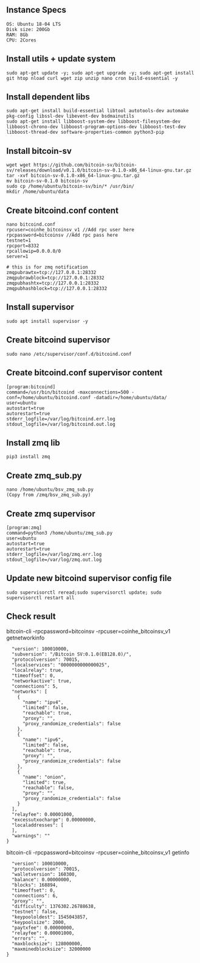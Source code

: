 ## Instance Specs
```
OS: Ubuntu 18-04 LTS
Disk size: 200Gb
RAM: 8Gb
CPU: 2Cores
```
## Install utils + update system

```
sudo apt-get update -y; sudo apt-get upgrade -y; sudo apt-get install git htop nload curl wget zip unzip nano cron build-essential -y
```

## Install dependent libs

```
sudo apt-get install build-essential libtool autotools-dev automake pkg-config libssl-dev libevent-dev bsdmainutils
sudo apt-get install libboost-system-dev libboost-filesystem-dev libboost-chrono-dev libboost-program-options-dev libboost-test-dev libboost-thread-dev software-properties-common python3-pip
```

## Install bitcoin-sv
```
wget wget https://github.com/bitcoin-sv/bitcoin-sv/releases/download/v0.1.0/bitcoin-sv-0.1.0-x86_64-linux-gnu.tar.gz
tar -xvf bitcoin-sv-0.1.0-x86_64-linux-gnu.tar.gz
mv bitcoin-sv-0.1.0 bitcoin-sv
sudo cp /home/ubuntu/bitcoin-sv/bin/* /usr/bin/
mkdir /home/ubuntu/data
```

## Create bitcoind.conf content
```
nano bitcoind.conf
rpcuser=coinhe_bitcoinsv_v1 //Add rpc user here
rpcpassword=bitcoinsv //Add rpc pass here
testnet=1
rpcport=8332
rpcallowip=0.0.0.0/0
server=1

# this is for zmq notification
zmqpubrawtx=tcp://127.0.0.1:28332
zmqpubrawblock=tcp://127.0.0.1:28332
zmqpubhashtx=tcp://127.0.0.1:28332
zmqpubhashblock=tcp://127.0.0.1:28332
```

## Install supervisor
```
sudo apt install supervisor -y
```

## Create bitcoind supervisor
```
sudo nano /etc/supervisor/conf.d/bitcoind.conf
```

## Create bitcoind.conf supervisor content
```
[program:bitcoind]
command=/usr/bin/bitcoind -maxconnections=500 -conf=/home/ubuntu/bitcoind.conf -datadir=/home/ubuntu/data/
user=ubuntu
autostart=true
autorestart=true
stderr_logfile=/var/log/bitcoind.err.log
stdout_logfile=/var/log/bitcoind.out.log
```
## Install zmq lib
```
pip3 install zmq
```

## Create zmq_sub.py
```
nano /home/ubuntu/bsv_zmq_sub.py
(Copy from /zmq/bsv_zmq_sub.py)
```

## Create zmq supervisor
```
[program:zmq]
command=python3 /home/ubuntu/zmq_sub.py
user=ubuntu
autostart=true
autorestart=true
stderr_logfile=/var/log/zmq.err.log
stdout_logfile=/var/log/zmq.out.log
```

## Update new bitcoind supervisor config file
```
sudo supervisorctl reread;sudo supervisorctl update; sudo supervisorctl restart all
```

## Check result
bitcoin-cli -rpcpassword=bitcoinsv -rpcuser=coinhe_bitcoinsv_v1 getnetworkinfo
```{
  "version": 100010000,
  "subversion": "/Bitcoin SV:0.1.0(EB128.0)/",
  "protocolversion": 70015,
  "localservices": "0000000000000025",
  "localrelay": true,
  "timeoffset": 0,
  "networkactive": true,
  "connections": 5,
  "networks": [
    {
      "name": "ipv4",
      "limited": false,
      "reachable": true,
      "proxy": "",
      "proxy_randomize_credentials": false
    },
    {
      "name": "ipv6",
      "limited": false,
      "reachable": true,
      "proxy": "",
      "proxy_randomize_credentials": false
    },
    {
      "name": "onion",
      "limited": true,
      "reachable": false,
      "proxy": "",
      "proxy_randomize_credentials": false
    }
  ],
  "relayfee": 0.00001000,
  "excessutxocharge": 0.00000000,
  "localaddresses": [
  ],
  "warnings": ""
}
```

bitcoin-cli -rpcpassword=bitcoinsv -rpcuser=coinhe_bitcoinsv_v1 getinfo
```{
  "version": 100010000,
  "protocolversion": 70015,
  "walletversion": 160300,
  "balance": 0.00000000,
  "blocks": 168894,
  "timeoffset": 0,
  "connections": 6,
  "proxy": "",
  "difficulty": 1376302.26788638,
  "testnet": false,
  "keypoololdest": 1545043857,
  "keypoolsize": 2000,
  "paytxfee": 0.00000000,
  "relayfee": 0.00001000,
  "errors": "",
  "maxblocksize": 128000000,
  "maxminedblocksize": 32000000
}
```
